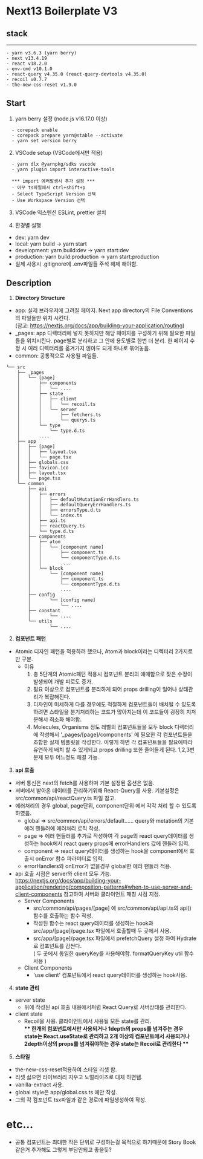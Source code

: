 # Next13 Boilerplate V3

## stack

---

```
- yarn v3.6.3 (yarn berry)
- next v13.4.19
- react v18.2.0
- env-cmd v10.1.0
- react-query v4.35.0 (react-query-devtools v4.35.0)
- recoil v0.7.7
- the-new-css-reset v1.9.0
```

## Start

1. yarn berry 설정 (node.js v16.17.0 이상)

```
  - corepack enable
  - corepack prepare yarn@stable --activate
  - yarn set version berry
```

2. VSCode setup (VSCode에서만 적용)

```
  - yarn dlx @yarnpkg/sdks vscode
  - yarn plugin import interactive-tools

  *** import 에러발생시 추가 설정 ***
  - 아무 ts파일에서 ctrl+shift+p
  - Select TypeScript Version 선택
  - Use Workspace Version 선택
```

3. VSCode 익스텐션 ESLint, prettier 설치

4. 환경별 실행

- dev: yarn dev
- local: yarn build -> yarn start
- development: yarn build:dev -> yarn start:dev
- production: yarn build:production -> yarn start:production
- 실제 사용시 .gitignore에 .env파일들 주석 해제 해야함.

## Description

1. <strong>Directory Structure</strong>

- app: 실제 브라우저에 그려질 페이지. Next app directory의 File Conventions의 파일들만 위치 시킨다.<br />
  (참고: https://nextjs.org/docs/app/building-your-application/routing)
- \_pages: app 디렉터리에 넣지 못하지만 해당 페이지를 구성하기 위해 필요한 파일들을 위치시킨다. page별로 분리하고 그 안에 용도별로 한번 더 분리. 한 페이지 수정 시 여러 디렉터리를 옮겨가지 않아도 되게 하나로 묶어놓음.
- common: 공통적으로 사용될 파일들.

```
└── src
    ├── _pages
    │   └── [page]
    │       ├── components
    │       │   └── ....
    │       ├── state
    │       │   ├── client
    │       │   │   └── recoil.ts
    │       │   └── server
    │       │       ├── fetchers.ts
    │       │       └── querys.ts
    │       └── type
    │           └── type.d.ts
    │       ....
    ├── app
    │   ├── [page]
    │   │   ├── layout.tsx
    │   │   └── page.tsx
    │   ├── globals.css
    │   ├── favicon.ico
    │   ├── layout.tsx
    │   └── page.tsx
    └── common
        ├── api
        │   ├── errors
        │   │   ├── defaultMutationErrHandlers.ts
        │   │   ├── defaultQueryErrHandlers.ts
        │   │   ├── errorsType.d.ts
        │   │   └── index.ts
        │   ├── api.ts
        │   ├── reactQuery.ts
        │   └── type.d.ts
        ├── components
        │   ├── atom
        │   │   └── [component name]
        │   │       ├── component.ts
        │   │       └── componentType.d.ts
        │   │       ....
        │   └── block
        │       └── [component name]
        │           ├── component.ts
        │           └── componentType.d.ts
        │           ....
        ├── config
        │       └── [config name]
        │           └── ....
        ├── constant
        │       └── ....
        └── utils
                └── ....
```

2. <strong>컴포넌트 패턴</strong>

- Atomic 디자인 패턴을 적용하려 했으나, Atom과 block이라는 디렉터리 2가지로만 구분.
  - 이유
    1. 총 5단계의 Atomic패턴 적용시 컴포넌트 분리의 애매함으로 잦은 수정이 발생되어 개발 피로도 증가.
    2. 필요 이상으로 컴포넌트를 분리하게 되어 props drilling이 일어나 상태관리가 복잡해진다.
    3. 디자인이 미세하게 다를 경우에도 적절하게 컴포넌트들이 배치될 수 있도록 하려면 스타일을 분기처리하는 코드가 많아지는데 이 코드들이 굉장히 지저분해서 최소화 해야함.
    4. Molecules, Organisms 정도 레벨의 컴포넌트들을 모두 block 디렉터리에 작성해서 '\_pages/[page]/components' 에 필요한 각 컴포넌트들을 조합한 실제 템플릿을 작성한다. 이렇게 하면 각 컴포넌트들을 필요에따라 유연하게 배치 할 수 있게되고 props drilling 또한 줄어들게 된다. 1,2,3번 문제 모두 어느정도 해결 가능.

3. <strong>api 호출</strong>

- 서버 통신은 next의 fetch를 사용하며 기본 설정된 옵션은 없음.
- 서버에서 받아온 데이터를 관리하기위해 React-Query를 사용. 기본설정은 src/common/api/reactQuery.ts 파일 참고.
- 에러처리의 경우 global, page단위, component단위 에서 각각 처리 할 수 있도록 하였음.
  - global => src/common/api/errors/default...... query와 metation의 기본 에러 핸들러에 에러처리 로직 작성.
  - page => 에러 핸들러를 추가로 작성하여 각 page의 react query데이터를 생성하는 hook에서 react query props에 errorHandlers 값에 핸들러 입력.
  - component => react query데이터를 생성하는 hook을 component에서 호출시 onError 함수 파라미터로 입력.
  - errorHandlers와 onError가 없을경우 global한 에러 핸들러 적용.
- api 호출 시점은 server와 client 모두 가능.<br />
  https://nextjs.org/docs/app/building-your-application/rendering/composition-patterns#when-to-use-server-and-client-components 참고하여 서버와 클라이언트 패칭 시점 지정.
  - Server Components
    - src/common/api/pages/[page] 에 src/common/api/api.ts의 api() 함수를 호출하는 함수 작성.
    - 작성된 함수는 react query데이터를 생성하는 hook과 src/app/[page]/page.tsx 파일에서 호출할때 두 곳에서 사용.
    - src/app/[page]/page.tsx 파일에서 prefetchQuery 설정 하여 Hydrate로 컴포넌트를 감싼다. <br />( 두 곳에서 동일한 queryKey를 사용해야함. formatQueryKey util 함수 사용 )
  - Client Components
    - 'use client' 컴포넌트에서 react query데이터를 생성하는 hook사용.

4. <strong>state 관리</strong>

- server state
  - 위에 작성된 api 호출 내용에서처럼 React Query로 서버상태를 관리한다.
- client state
  - Recoil을 사용. 클라이언트에서 사용될 모든 state를 관리.<br />
    <strong>** 한개의 컴포넌트에서만 사용되거나 1depth의 props를 넘겨주는 경우 state는 React.useState로 관리하고 2개 이상의 컴포넌트에서 사용되거나 2depth이상의 props를 넘겨줘야하는 경우 state는 Recoil로 관리한다 **</strong>

5. <strong>스타일</strong>

- the-new-css-reset적용하여 스타일 리셋 함.
- 리셋 싫으면 라이브러리 지우고 노멀라이즈로 대체 하면됌.
- vanilla-extract 사용.
- global style은 app/global.css.ts 에만 작성.
- 그외 각 컴포넌트 tsx파일과 같은 경로에 파일생성하여 작성.

# etc...

- 공통 컴포넌트는 최대한 작은 단위로 구성하는걸 목적으로 하기때문에 Story Book 같은거 추가해도 그렇게 부담안되고 좋을듯?

